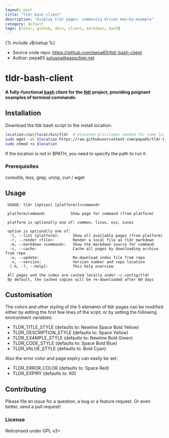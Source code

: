 ```yaml
---
layout: post
title: "tldr bash client"
description: "Display tldr pages: community driven man-by-example"
category: default
tags: [color, github, docs, client, markdown, bash]
---
```

{% include JB/setup %}
* Source code repo: https://github.com/pepa65/tldr-bash-client
* Author: pepa65 <solusos@passchier.net>

# tldr-bash-client

**A fully-functional [bash](https://tiswww.case.edu/php/chet/bash/bashtop.html)
client for the [tldr](https://github.com/rprieto/tldr/) project, providing
poignant examples of terminal commands.**

## Installation

Download the tldr bash script to the install location:

```bash
location=/usr/local/bin/tldr  # elevated privileges needed for some locations
sudo wget -qO $location https://raw.githubusercontent.com/pepa65/tldr-bash-client/master/tldr
sudo chmod +x $location
```

If the location is not in $PATH, you need to specify the path to run it.

### Prerequisites
coreutils, less, grep, unzip, curl / wget

## Usage

```
 USAGE: tldr [option] [platform/]<command>

 platform/command:           Show page for command (from platform)

 platform is optionally one of: common, linux, osx, sunos

 option is optionally one of:
  -l, --list [platform]:      Show all available pages (from platform)
  -r, --render <file>:        Render a local file as tldr markdown
  -m, --markdown <command>:   Show the markdown source for command
  -c, --cache:                Cache all pages by downloading archive from repo
  -u, --update:               Re-download index file from repo
  -v, --version:              Version number and repo location
  [-h, -?, --help]:           This help overview

 All pages and the index are cached locally under ~/.config/tldr
 By default, the cached copies will be re-downloaded after 60 days
```

## Customisation

The colors and other styling of the 5 elements of tldr pages can be modified
either by editing the first few lines of the scipt, or by setting the following
environment variables:

* TLDR_TITLE_STYLE (defaults to: Newline Space Bold Yellow)
* TLDR_DESCRIPTION_STYLE (defaults to: Space Yellow)
* TLDR_EXAMPLE_STYLE (defaults to: Newline Bold Green)
* TLDR_CODE_STYLE (defaults to: Space Bold Blue)
* TLDR_VALUE_STYLE (defaults to: Bold Cyan)

Also the error color and page expiry can easily be set:

* TLDR_ERROR_COLOR (defaults to: Space Red)
* TLDR_EXPIRY (defaults to: 60)

## Contributing

Please file an issue for a question, a bug or a feature request.
Or even better, send a pull request!

### License

Relicensed under GPL v3+
